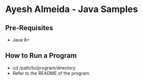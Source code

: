 # Ayesh Almeida - Java Samples #

## Pre-Requisites ##
* Java 8+

## How to Run a Program ##
* cd /path/to/program/directory
* Refer to the README of the program.
